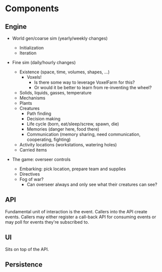 # Components

## Engine

- World gen/coarse sim (yearly/weekly changes)
  - Initialization
  - Iteration

- Fine sim (daily/hourly changes)
  - Existence (space, time, volumes, shapes, ...)
    - Voxels!
      - Is there some way to leverage VoxelFarm for this?
      - Or would it be better to learn from re-inventing the wheel?
  - Solids, liquids, gasses, temperature
  - Mechanisms
  - Plants
  - Creatures
    - Path finding
    - Decision making
    - Life cycle (born, eat/sleep/screw, spawn, die)
    - Memories (danger here, food there)
    - Communication (memory sharing, need communication, cooperating, fighting)
  - Activity locations (workstations, watering holes)
  - Carried items

- The game: overseer controls
  - Embarking: pick location, prepare team and supplies
  - Directives
  - Fog of war?
    - Can overseer always and only see what their creatures can see?

## API

Fundamental unit of interaction is the event. Callers into the API create
events. Callers may either register a call-back API for consuming events or
may poll for events they're subscribed to.

## UI

Sits on top of the API.

## Persistence
